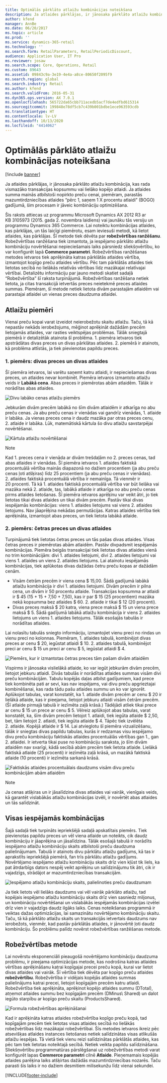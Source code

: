 ```yaml
---
title: Optimālās pārklāto atlaižu kombinācijas noteikšana
description: Ja atlaides pārklājas, ir jānosaka pārklāto atlaižu kombinācija, kas rada vismazāko transakcijas kopsummu vai lielāko kopējo atlaidi. Ja atlaides summa mainās atbilstoši nopirkto preču cenai, piemēram, parastās mazumtirdzniecības atlaides “pērc 1, saņem 1 X procentu atlaidi” (BOGO) gadījumā, šim procesam ir jāveic kombināciju optimizēšana.
author: kfend
manager: AnnBe
ms.date: 06/20/2017
ms.topic: article
ms.prod: ''
ms.service: dynamics-365-retail
ms.technology: ''
ms.search.form: RetailParameters, RetailPeriodicDiscount,
audience: Application User, IT Pro
ms.reviewer: josaw
ms.search.scope: Core, Operations, Retail
ms.custom: 89643
ms.assetid: 09843c9a-3e19-4e4a-a8ce-80650f2095f9
ms.search.region: global
ms.search.industry: Retail
ms.author: kfend
ms.search.validFrom: 2016-05-31
ms.dyn365.ops.version: AX 7.0.1
ms.openlocfilehash: 565722da65cbb711acedb5acf7de4edfbd615314
ms.sourcegitcommit: 199848e78df5cb7c439b001bdbe1ece963593cdb
ms.translationtype: HT
ms.contentlocale: lv-LV
ms.lasthandoff: 10/13/2020
ms.locfileid: "4414062"
---
```

# <a name="determine-the-optimal-combination-of-overlapping-discounts"></a>Optimālās pārklāto atlaižu kombinācijas noteikšana

[!include [banner](includes/banner.md)]

Ja atlaides pārklājas, ir jānosaka pārklāto atlaižu kombinācija, kas rada vismazāko transakcijas kopsummu vai lielāko kopējo atlaidi. Ja atlaides summa mainās atbilstoši nopirkto preču cenai, piemēram, parastās mazumtirdzniecības atlaides “pērc 1, saņem 1 X procentu atlaidi” (BOGO) gadījumā, šim procesam ir jāveic kombināciju optimizēšana.

Šis raksts attiecas uz programmu Microsoft Dynamics AX 2012 R3 ar KB 3105973 (2015. gada 2. novembra laidiens) vai jaunāku tās versiju un programmu Dynamics 365 Commerce. Lai noteiktu kombinācijas atlaides, kas pārklājas, un tās laicīgi piemērotu, esam ieviesuši metodi, kā lietot atlaides, kas pārklājas. Šī metode tiek dēvēta par **robežvērtības ranžēšanu**. Robežvērtības ranžēšana tiek izmantota, ja iespējamo pārklāto atlaižu kombināciju novērtēšanai nepieciešamais laiks pārsniedz sliekšņvērtību, ko var konfigurēt lapā **Commerce parametri**. Robežvērtības ranžēšanas metodes ietvaros tiek aprēķināta katras pārklātās atlaides vērtība, izmantojot kopīgo preču atlaides vērtību. Pēc tam pārklātās atlaides tiek lietotas secībā no lielākās relatīvās vērtības līdz mazākajai relatīvajai vērtībai. Detalizētu informāciju par jauno metodi skatiet sadaļā “Robežvērtība” šī raksta turpinājumā. Robežvērtības ranžēšana netiek lietota, ja citas transakcijā ietvertās preces neietekmē preces atlaides summas. Piemēram, šī metode netiek lietota divām parastajām atlaidēm vai parastajai atlaidei un vienas preces daudzuma atlaidei.

## <a name="discount-examples"></a>Atlaižu piemēri

Vienai preču kopai varat izveidot neierobežotu skaitu atlaižu. Taču, tā kā nepastāv nekāds ierobežojums, mēģinot aprēķināt dažādām precēm lietojamās atlaides, var rasties veiktspējas problēmas. Tālāk sniegtajā piemērā ir detalizētāk atainota šī problēma. 1. piemēra ietvaros tiek apstrādātas divas preces un divas pārklātas atlaides. 2. piemērā ir atainots, kā problēma attīstās, ja tiek pievienotas papildu preces.

### <a name="example-1-two-products-and-two-discounts"></a>1. piemērs: divas preces un divas atlaides

Šī piemēra ietvaros, lai varētu saņemt katru atlaidi, ir nepieciešamas divas preces, un atlaides nevar kombinēt. Piemēra ietvaros izmantoto atlaižu veids ir **Labākā cena**. Abas preces ir piemērotas abām atlaidēm. Tālāk ir norādītas abas atlaides.

![Divu labāko cenas atlaižu piemērs](./media/overlapping-discount-combo-01.jpg)

Jebkurām divām precēm labākā no šīm divām atlaidēm ir atkarīga no abu preču cenas. Ja abu preču cenas ir vienādas vai gandrīz vienādas, 1. atlaide ir labāka. Ja vienas preces cena ir daudz mazāka par otras preces cenu, 2. atlaide ir labāka. Lūk, matemātiskā kārtula šo divu atlaižu savstarpējai novērtēšanai.

![Kārtula atlaižu novērtēšanai](./media/overlapping-discount-combo-02.jpg)

> [!NOTE]
> Kad 1. preces cena ir vienāda ar divām trešdaļām no 2. preces cenas, tad abas atlaides ir vienādas. Šī piemēra ietvaros 1. atlaides faktiskā procentuālā vērtība mainās diapazonā no dažiem procentiem (ja abu preču cenas ļoti atšķiras) līdz 25 procentiem (ja abu preču cenas ir vienādas). 2. atlaides faktiskā procentuālā vērtība ir nemainīga. Tā vienmēr ir 20 procenti. Tā kā 1. atlaides faktiskā procentuālā vērtība var būt lielāka vai mazāka nekā 2. atlaide, tas, labākā atlaide ir atkarīga no abu preču cenas pirms atlaides lietošanas. Šī piemēra ietvaros aprēķinu var veikt ātri, jo tiek lietotas tikai divas atlaides un tikai divām precēm. Pastāv tikai divas iespējamās kombinācijas: viens 1. atlaides lietojums vai viens 2. atlaides lietojums. Nav jāaprēķina nekādas permutācijas. Katras atlaides vērtība tiek aprēķināta, izmantojot abas preces, un tiek lietota labākā atlaide.

### <a name="example-2-four-products-and-two-discounts"></a>2. piemērs: četras preces un divas atlaides

Turpinājumā tiek lietotas četras preces un tās pašas divas atlaides. Visas četras preces ir piemērotas abām atlaidēm. Pastāv divpadsmit iespējamās kombinācijas. Piemēra beigās transakcijai tiek lietotas divas atlaides vienā no trim kombinācijām: divi 1. atlaides lietojumi, divi 2. atlaides lietojumi vai viens 1. atlaides un viens 2. atlaides lietojums. Lai atainotu iespējamās kombinācijas, tiek aplūkotas divas dažādas četru preču kopas ar dažādām cenām.

- Visām četrām precēm ir viena cena $ 15,00. Šādā gadījumā labākā atlaižu kombinācija ir divi 1. atlaides lietojumi. Divām precēm ir pilna cena, un divām ir 50 procentu atlaide. Transakcijas kopsumma ar atlaidi ir $ 45 (15 + 15 + 7,50 + 7,50), kas ir par $ 15 (25 procentiem) mazāka nekā kopsumma bez atlaides $ 60. 2. atlaide ir tikai $ 12 (20 procenti).
- Divas preces maksā $ 20 katra, viena prece maksā $ 15 un viena prece maksā $ 5. Šādā gadījumā labākā atlaižu kombinācija ir viens 2. atlaides lietojums un viens 1. atlaides lietojums. Tālāk esošajās tabulās ir norādītas atlaides.

Lai nolasītu tabulās sniegto informāciju, izmantojiet vienu preci no rindas un vienu preci no kolonnas. Piemēram, 1. atlaides tabulā, kombinējot divas preces ar cenu $ 20, iegūstat atlaidi $ 10. 2. atlaides tabulā, kombinējot preci ar cenu $ 15 un preci ar cenu $ 5, iegūstat atlaidi $ 4.

![Piemērs, kur ir izmantotas četras preces tām pašam divām atlaidēm](./media/overlapping-discount-combo-03.jpg)

Vispirms ir jānosaka vislielākā atlaide, ko var iegūt jebkurām divām precēm, lietojot jebkuru atlaidi. Divās tabulās ir norādītas atlaides summas visām divi preču kombinācijām. Tabulu kopējās daļas atbilst gadījumiem, kad prece tiek kombinēta pati ar sevi, kas nav iespējams, vai divu preču apgrieztajai kombinēšanai, kas rada tādu pašu atlaides summu un ko var ignorēt. Aplūkojot tabulas, varat konstatēt, ka 1. atlaide divām precēm ar cenu $ 20 ir lielākā atlaide, kas ir pieejama, lietojot jebkuru atlaidi visām četrām precēm. (Šī atlaide pirmajā tabulā ir iezīmēta zaļā krāsā.) Tādējādi atliek tikai prece ar cenu $ 15 un prece ar cenu $ 5. Vēlreiz aplūkojot abas tabulas, varat konstatēt, ka, šīm divām precēm lietojot 1. atlaidi, tiek iegūta atlaide $ 2,50, bet, tām lietojot 2. atlaidi, tiek iegūta atlaide $ 4. Tāpēc tiek izvēlēta 2. atlaide. Kopējā atlaide ir $ 14. Lai atvieglotu šī piemēra vizualizēšanu, tālāk ir sniegtas divas papildu tabulas, kurās ir redzamas visu iespējamo divu preču kombināciju faktiskās atlaides procentuālās vērtības gan 1., gan 2. atlaidei. Ir ietverta tikai puse no kombināciju saraksta, jo šīm divām atlaidēm nav svarīgi, kādā secībā abām precēm tiek lietota atlaide. Lielākā faktiskā atlaide (25 procenti) ir iezīmēta zaļā krāsā, un mazākā faktiskā atlaide (10 procenti) ir iezīmēta sarkanā krāsā.

![Faktiskās atlaides procentuālais daudzums visām divu preču kombinācijām abām atlaidēm](./media/overlapping-discount-combo-04.jpg)

> [!NOTE]
> Ja cenas atšķiras un ir jāsalīdzina divas atlaides vai vairāk, vienīgais veids, kā garantēt vislabākās atlaižu kombinācijas izvēli, ir novērtēt abas atlaides un tās salīdzināt.

## <a name="total-possible-combinations"></a>Visas iespējamās kombinācijas

Šajā sadaļā tiek turpināts iepriekšējā sadaļā apskatītais piemērs. Tiek pievienotas papildu preces un vēl viena atlaide un noteikts, cik daudz kombināciju ir jāaprēķina un jāsalīdzina. Tālāk esošajā tabulā ir norādīts iespējamo atlaižu kombināciju skaits atbilstoši preču daudzuma palielinājumam. Tabulā ir atainots divu pārklātu atlaižu gadījums, kā tas ir aprakstīts iepriekšējā piemērā, fan trīs pārklātu atlaižu gadījums. Novērtējamo iespējamo atlaižu kombināciju skaits drīz vien kļūst tik liels, ka pat ātrdarbīgs dators nespēj veikt aprēķinu un salīdzinājumu tik ātri, cik ir vajadzīgs, strādājot ar mazumtirdzniecības transakcijām.

![Iespējamo atlaižu kombināciju skaits, palielinoties preču daudzumam](./media/overlapping-discount-combo-05.jpg)

Ja tiek lietots vēl lielāks daudzums vai vēl vairāk pārklāto atlaižu, tad kopējais iespējamo atlaižu kombināciju skaits drīz vien sasniedz miljonus, un kombināciju novērtēšanai un vislabākās iespējamās kombinācijas izvēlei drīz vien ir vajadzīgs daudz ilgāks laiks. Cenas noteikšanas programmā ir veiktas dažas optimizācijas, lai samazinātu novērtējamo kombināciju skaitu. Taču, tā kā pārklāto atlaižu skaits un transakcijās ietvertais daudzums nav ierobežots, vienmēr, kad pastāv pārklātās atlaides, ir jānovērtē ļoti daudz kombināciju. Šo problēmu palīdz novērst robežvērtības ranžēšanas metode.

## <a name="marginal-value-method"></a>Robežvērtības metode

Lai novērstu eksponenciāli pieaugošā novērtējamo kombināciju daudzuma problēmu, ir pieejama optimizācijas metode, kas nodrošina katras atlaides vērtības aprēķināšanu katrai kopīgajai precei preču kopā, kurai var lietot divas atlaides vai vairāk. Šī vērtība tiek dēvēta par kopīgo preču atlaides **robežvērtību**. Robežvērtība ir vidējais kopējās atlaides summas palielinājums katrai precei, lietojot kopīgajām precēm katru atlaidi. Robežvērtība tiek aprēķināta, aprēķinot kopējo atlaides summu (DTotal), atņemot atlaides summu bez kopīgajām precēm (DMinus\\ Shared) un dalot iegūto starpību ar kopīgo preču skaitu (ProductsShared).

![Formula robežvērtības aprēķināšanai](./media/overlapping-discount-combo-06.jpg)

Kad ir aprēķināta katras atlaides robežvērtība kopīgo preču kopā, tad kopīgajām precēm tiek lietotas visas atlaides secībā no lielākās robežvērtības līdz mazākajai robežvērtībai. Šīs metodes ietvaros ikreiz pēc atsevišķas atlaides instances lietošanas netiek salīdzinātas visas atlikušās atlaižu iespējas. Tā vietā tiek vienu reizi salīdzinātas pārklātās atlaides, kas pēc tam tiek lietotas noteiktajā secībā. Netiek veikta papildu salīdzināšana. Sliekšņvērtību programmatūras pārslēgšanai uz robežvērtības metodi varat konfigurēt lapas **Commerce parametri** cilnē **Atlaide**. Pieņemamais kopējās atlaides parēķina laiks atšķirtas dažādās mazumtirdzniecības nozarēs. Taču parasti šis laiks ir no dažiem desmitiem milisekunžu līdz vienai sekundei.


[!INCLUDE[footer-include](../includes/footer-banner.md)]